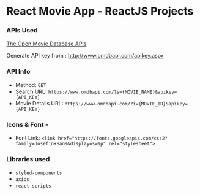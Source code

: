 # React Movie App - ReactJS Projects

### APIs Used
[The Open Movie Database APIs](http://www.omdbapi.com/)

Generate API key from : http://www.omdbapi.com/apikey.aspx

### API Info
* Method: `GET`
* Search URL: `https://www.omdbapi.com/?s={MOVIE_NAME}&apikey={API_KEY}`
* Movie Details URL: `https://www.omdbapi.com/?i={MOVIE_ID}&apikey={API_KEY}`

### Icons & Font -
* Font Link: `<link href="https://fonts.googleapis.com/css2?family=Josefin+Sans&display=swap" rel="stylesheet">`

### Libraries used
* `styled-components`
* `axios`
* `react-scripts`




